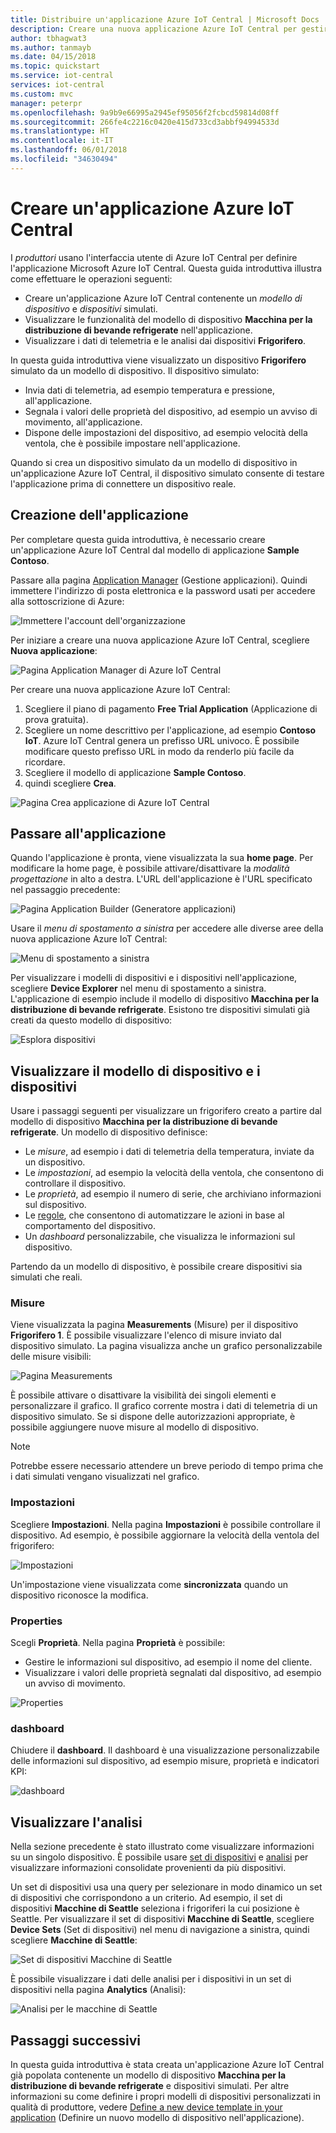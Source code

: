```yaml
---
title: Distribuire un'applicazione Azure IoT Central | Microsoft Docs
description: Creare una nuova applicazione Azure IoT Central per gestire dispositivi per la distribuzione di bevande refrigerate. Visualizzare i dati di telemetria generati dai dispositivi simulati.
author: tbhagwat3
ms.author: tanmayb
ms.date: 04/15/2018
ms.topic: quickstart
ms.service: iot-central
services: iot-central
ms.custom: mvc
manager: peterpr
ms.openlocfilehash: 9a9b9e66995a2945ef95056f2fcbcd59814d08ff
ms.sourcegitcommit: 266fe4c2216c0420e415d733cd3abbf94994533d
ms.translationtype: HT
ms.contentlocale: it-IT
ms.lasthandoff: 06/01/2018
ms.locfileid: "34630494"
---
```

# <a name="create-an-azure-iot-central-application"></a>Creare un'applicazione Azure IoT Central

I _produttori_ usano l'interfaccia utente di Azure IoT Central per definire l'applicazione Microsoft Azure IoT Central. Questa guida introduttiva illustra come effettuare le operazioni seguenti:

- Creare un'applicazione Azure IoT Central contenente un _modello di dispositivo_ e _dispositivi_ simulati.
- Visualizzare le funzionalità del modello di dispositivo **Macchina per la distribuzione di bevande refrigerate** nell'applicazione.
- Visualizzare i dati di telemetria e le analisi dai dispositivi **Frigorifero**.

In questa guida introduttiva viene visualizzato un dispositivo **Frigorifero** simulato da un modello di dispositivo. Il dispositivo simulato:

* Invia dati di telemetria, ad esempio temperatura e pressione, all'applicazione.
* Segnala i valori delle proprietà del dispositivo, ad esempio un avviso di movimento, all'applicazione.
* Dispone delle impostazioni del dispositivo, ad esempio velocità della ventola, che è possibile impostare nell'applicazione.

Quando si crea un dispositivo simulato da un modello di dispositivo in un'applicazione Azure IoT Central, il dispositivo simulato consente di testare l'applicazione prima di connettere un dispositivo reale.

## <a name="create-the-application"></a>Creazione dell'applicazione

Per completare questa guida introduttiva, è necessario creare un'applicazione Azure IoT Central dal modello di applicazione **Sample Contoso**.

Passare alla pagina [Application Manager](https://aka.ms/iotcentral) (Gestione applicazioni). Quindi immettere l'indirizzo di posta elettronica e la password usati per accedere alla sottoscrizione di Azure:

![Immettere l'account dell'organizzazione](media/quick-deploy-iot-central/sign-in.png)

Per iniziare a creare una nuova applicazione Azure IoT Central, scegliere **Nuova applicazione**:

![Pagina Application Manager di Azure IoT Central](media/quick-deploy-iot-central/iotcentralhome.png)

Per creare una nuova applicazione Azure IoT Central:

1. Scegliere il piano di pagamento **Free Trial Application** (Applicazione di prova gratuita).
1. Scegliere un nome descrittivo per l'applicazione, ad esempio **Contoso IoT**. Azure IoT Central genera un prefisso URL univoco. È possibile modificare questo prefisso URL in modo da renderlo più facile da ricordare.
1. Scegliere il modello di applicazione **Sample Contoso**.
1. quindi scegliere **Crea**.

![Pagina Crea applicazione di Azure IoT Central](media/quick-deploy-iot-central/iotcentralcreate.png)

## <a name="navigate-to-the-application"></a>Passare all'applicazione

Quando l'applicazione è pronta, viene visualizzata la sua **home page**. Per modificare la home page, è possibile attivare/disattivare la _modalità progettazione_ in alto a destra. L'URL dell'applicazione è l'URL specificato nel passaggio precedente:

![Pagina Application Builder (Generatore applicazioni)](media/quick-deploy-iot-central/apphome.png)

Usare il _menu di spostamento a sinistra_ per accedere alle diverse aree della nuova applicazione Azure IoT Central:

![Menu di spostamento a sinistra](media/quick-deploy-iot-central/navbar.png)

Per visualizzare i modelli di dispositivi e i dispositivi nell'applicazione, scegliere **Device Explorer** nel menu di spostamento a sinistra. L'applicazione di esempio include il modello di dispositivo **Macchina per la distribuzione di bevande refrigerate**. Esistono tre dispositivi simulati già creati da questo modello di dispositivo:

![Esplora dispositivi](media/quick-deploy-iot-central/deviceexplorer.png)

## <a name="view-the-device-template-and-devices"></a>Visualizzare il modello di dispositivo e i dispositivi

Usare i passaggi seguenti per visualizzare un frigorifero creato a partire dal modello di dispositivo **Macchina per la distribuzione di bevande refrigerate**. Un modello di dispositivo definisce:

* Le _misure_, ad esempio i dati di telemetria della temperatura, inviate da un dispositivo.
* Le _impostazioni_, ad esempio la velocità della ventola, che consentono di controllare il dispositivo.
* Le _proprietà_, ad esempio il numero di serie, che archiviano informazioni sul dispositivo.
* Le [regole](howto-create-telemetry-rules.md), che consentono di automatizzare le azioni in base al comportamento del dispositivo.
* Un _dashboard_ personalizzabile, che visualizza le informazioni sul dispositivo.

Partendo da un modello di dispositivo, è possibile creare dispositivi sia simulati che reali.

### <a name="measurements"></a>Misure

Viene visualizzata la pagina **Measurements** (Misure) per il dispositivo **Frigorifero 1**. È possibile visualizzare l'elenco di misure inviato dal dispositivo simulato. La pagina visualizza anche un grafico personalizzabile delle misure visibili:

![Pagina Measurements](media/quick-deploy-iot-central/measurements.png)

È possibile attivare o disattivare la visibilità dei singoli elementi e personalizzare il grafico. Il grafico corrente mostra i dati di telemetria di un dispositivo simulato. Se si dispone delle autorizzazioni appropriate, è possibile aggiungere nuove misure al modello di dispositivo.

> [!NOTE]
> Potrebbe essere necessario attendere un breve periodo di tempo prima che i dati simulati vengano visualizzati nel grafico.

### <a name="settings"></a>Impostazioni

Scegliere **Impostazioni**. Nella pagina **Impostazioni** è possibile controllare il dispositivo. Ad esempio, è possibile aggiornare la velocità della ventola del frigorifero:

![Impostazioni](media/quick-deploy-iot-central/settings.png)

Un'impostazione viene visualizzata come **sincronizzata** quando un dispositivo riconosce la modifica.

### <a name="properties"></a>Properties

Scegli **Proprietà**. Nella pagina **Proprietà** è possibile:

* Gestire le informazioni sul dispositivo, ad esempio il nome del cliente.
* Visualizzare i valori delle proprietà segnalati dal dispositivo, ad esempio un avviso di movimento.

![Properties](media/quick-deploy-iot-central/properties.png)

### <a name="dashboard"></a>dashboard

Chiudere il **dashboard**. Il dashboard è una visualizzazione personalizzabile delle informazioni sul dispositivo, ad esempio misure, proprietà e indicatori KPI:

![dashboard](media/quick-deploy-iot-central/dashboard.png)

## <a name="view-analytics"></a>Visualizzare l'analisi

Nella sezione precedente è stato illustrato come visualizzare informazioni su un singolo dispositivo. È possibile usare [set di dispositivi](howto-use-device-sets.md) e [analisi](howto-create-analytics.md) per visualizzare informazioni consolidate provenienti da più dispositivi.

Un set di dispositivi usa una query per selezionare in modo dinamico un set di dispositivi che corrispondono a un criterio. Ad esempio, il set di dispositivi **Macchine di Seattle** seleziona i frigoriferi la cui posizione è Seattle. Per visualizzare il set di dispositivi **Macchine di Seattle**, scegliere **Device Sets** (Set di dispositivi) nel menu di navigazione a sinistra, quindi scegliere **Macchine di Seattle**:

![Set di dispositivi Macchine di Seattle](media/quick-deploy-iot-central/deviceset.png)

È possibile visualizzare i dati delle analisi per i dispositivi in un set di dispositivi nella pagina **Analytics** (Analisi):

![Analisi per le macchine di Seattle](media/quick-deploy-iot-central/analytics.png)

## <a name="next-steps"></a>Passaggi successivi

In questa guida introduttiva è stata creata un'applicazione Azure IoT Central già popolata contenente un modello di dispositivo **Macchina per la distribuzione di bevande refrigerate** e dispositivi simulati. Per altre informazioni su come definire i propri modelli di dispositivi personalizzati in qualità di produttore, vedere [Define a new device template in your application](tutorial-define-device-type.md) (Definire un nuovo modello di dispositivo nell'applicazione).
